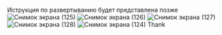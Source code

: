 Иструкция по развертыванию будет представлена позже
![Снимок экрана (125)](https://github.com/danilove123/Automated_warehouse/assets/68416072/9e2149cf-8a83-474c-9e5a-c73aa5c04191)
![Снимок экрана (126)](https://github.com/danilove123/Automated_warehouse/assets/68416072/1e122714-f0e6-4db3-a913-02fe48d79f3d)
![Снимок экрана (127)](https://github.com/danilove123/Automated_warehouse/assets/68416072/d572fb08-d751-406e-8dee-1d0a75b856ae)
![Снимок экрана (128)](https://github.com/danilove123/Automated_warehouse/assets/68416072/1671db2a-415f-4bf4-a5d2-07f70ab7268c)
![Снимок экрана (124)](https://github.com/danilove123/Automated_warehouse/assets/68416072/9961d9dd-0350-4272-ba18-c736896ca163)
Thank



